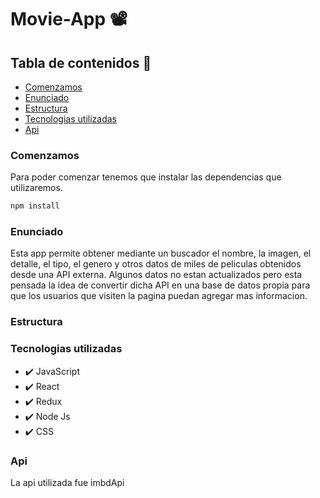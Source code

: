 # Movie-App 📽️

## Tabla de contenidos 📑
- [Comenzamos](#comenzamos)
- [Enunciado](#enunciado)
- [Estructura](#estructura)
- [Tecnologias utilizadas](#tecnologias-utilizadas)
- [Api](#api)



### Comenzamos

Para poder comenzar tenemos que instalar las dependencias que utilizaremos.

```javascript
npm install
```

### Enunciado

Esta app permite obtener mediante un buscador el nombre, la imagen, el detalle, el tipo, el genero y otros datos de miles de peliculas obtenidos desde una API externa. Algunos datos no estan actualizados pero esta pensada la idea de convertir dicha API en una base de datos propia para que los usuarios que visiten la pagina puedan agregar mas informacion.

### Estructura

### Tecnologias utilizadas

- ✔️ JavaScript
- ✔️ React
- ✔️ Redux
- ✔️ Node Js
- ✔️ CSS

### Api
La api utilizada fue imbdApi

